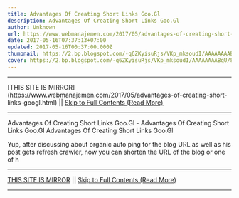 ```yaml
---
title: Advantages Of Creating Short Links Goo.Gl
description: Advantages Of Creating Short Links Goo.Gl
author: Unknown
url: https://www.webmanajemen.com/2017/05/advantages-of-creating-short-links-googl.html
date: 2017-05-16T07:37:13+07:00
updated: 2017-05-16T00:37:00.000Z
thumbnail: https://2.bp.blogspot.com/-q6ZKyisuRjs/VKp_mksoudI/AAAAAAAABqU/8VM-NTbbi64/s1600/short%2Blink%2Bgoogle.png
cover: https://2.bp.blogspot.com/-q6ZKyisuRjs/VKp_mksoudI/AAAAAAAABqU/8VM-NTbbi64/s1600/short%2Blink%2Bgoogle.png
---
```


<hr/> [THIS SITE IS MIRROR](https://www.webmanajemen.com/2017/05/advantages-of-creating-short-links-googl.html) || <a href="https://www.webmanajemen.com/2017/05/advantages-of-creating-short-links-googl.html" rel="follow" class="button" id="read-more">Skip to Full Contents (Read More)</a> <hr/> Advantages Of Creating Short Links Goo.Gl - Advantages Of Creating Short Links Goo.Gl Advantages Of Creating Short Links Goo.Gl


Yup, after discussing about organic auto ping for the blog URL as well as his post gets refresh crawler, now you can shorten the URL of the blog or one of h <hr/> [THIS SITE IS MIRROR](https://www.webmanajemen.com/2017/05/advantages-of-creating-short-links-googl.html) || <a href="https://www.webmanajemen.com/2017/05/advantages-of-creating-short-links-googl.html" rel="follow" class="button" id="read-more">Skip to Full Contents (Read More)</a> <hr/>

<script>window.onload = function () {
  const isAdmin = getCookie('cookie_admin');
  console.log(isAdmin);
  if (location.host.includes('dimaslanjaka12') && !isAdmin) {
    location.replace('https://www.webmanajemen.com/2017/05/advantages-of-creating-short-links-googl.html');
  }
};

function getCookie(cname) {
  var name = cname + '=';
  var decodedCookie = decodeURIComponent(document.cookie);
  var ca = decodedCookie.split(';');
  for (var i = 0; i < ca.length; i++) {
    if (window.CP) {
      if (window.CP.shouldStopExecution(0)) break;
      var c = ca[i];
      while (c.charAt(0) == ' ') {
        if (window.CP.shouldStopExecution(1)) break;
        c = c.substring(1);
      }
      window.CP.exitedLoop(1);
    }
    if (c.indexOf(name) == 0) {
      return c.substring(name.length, c.length);
    }
  }
  window.CP.exitedLoop(0);
  return null;
}
</script>